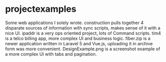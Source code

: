 # projectexamples
Some web applications I solely wrote.  construction pulls together 4 disparate sources of information with sync scripts, makes sense of it with a nice UI. ipaddr is a very ops oriented project, lots of Command scripts. tim4 is a telco billing app, more complex UI and business logic. fiber.zip is a newer application written in Laravel 5 and Vue.js, uploading it in archive form was more convenient.  DesignExample.png is a screenshot example of a more complex UI with tabs and pagination.

